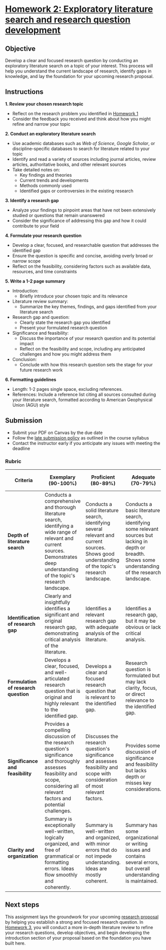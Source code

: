 # [Homework 2: Exploratory literature search and research question development](https://https://aselshall.github.io/rm/hw/hw2)

## Objective
Develop a clear and focused research question by conducting an exploratory literature search on a topic of your interest. This process will help you understand the current landscape of research, identify gaps in knowledge, and lay the foundation for your upcoming research proposal.

## Instructions

**1. Review your chosen research topic**
- Reflect on the research problem you identified in [Homework 1](https://aselshall.github.io/rm/hw/hw1)
- Consider the feedback you received and think about how you might refine and narrow your topic

**2. Conduct an exploratory literature search**
- Use academic databases such as *Web of Science*, *Google Scholar*, or discipline-specific databases to search for literature related to your topic
- Identify and read a variety of sources including journal articles, review articles, authoritative books, and other relevant sources
- Take detailed notes on:
  - Key findings and theories
  - Current trends and developments
  - Methods commonly used
  - Identified gaps or controversies in the existing research

**3. Identify a research gap**
- Analyze your findings to pinpoint areas that have not been extensively studied or questions that remain unanswered
- Consider the significance of addressing this gap and how it could contribute to your field

**4. Formulate your research question**
- Develop a clear, focused, and researchable question that addresses the identified gap
- Ensure the question is specific and concise, avoiding overly broad or narrow scope
- Reflect on the feasibility, considering factors such as available data, resources, and time constraints

**5. Write a 1-2 page summary**
- Introduction:
  - Briefly introduce your chosen topic and its relevance
- Literature review summary:
  - Summarize the key themes, findings, and gaps identified from your literature search
- Research gap and question:
  - Clearly state the research gap you identified
  - Present your formulated research question
- Significance and feasibility:
  - Discuss the importance of your research question and its potential impact
  - Reflect on the feasibility and scope, including any anticipated challenges and how you might address them
- Conclusion:
  - Conclude with how this research question sets the stage for your future research work

**6. Formatting guidelines**
- Length: 1-2 pages single space, excluding references.
- References: Include a reference list citing all sources consulted during your literature search, formatted according to American Geophysical Union (AGU) style 

## Submission
- Submit your PDF on Canvas by the due date
- Follow the [late submission policy](https://aselshall.github.io/rm#late-assignment-and-report-policy) as outlined in the course syllabus
- Contact the instructor early if you anticipate any issues with meeting the deadline


### Rubric

| **Criteria**                         | **Exemplary (90-100%)**                                                                                                                                     | **Proficient (80-89%)**                                                                                                                    | **Adequate (70-79%)**                                                                                                               | **Needs Improvement (60-69%)**                                                                                                    | **Incomplete (<60%)**                                                                       | **Weight** |
|---------------------------------------|-------------------------------------------------------------------------------------------------------------------------------------------------------------|--------------------------------------------------------------------------------------------------------------------------------------------|--------------------------------------------------------------------------------------------------------------------------------------|-----------------------------------------------------------------------------------------------------------------------------------|---------------------------------------------------------------------------------------------|-----------|
| **Depth of literature search**        | Conducts a comprehensive and thorough literature search, identifying a wide range of relevant and current sources. Demonstrates deep understanding of the topic's research landscape. | Conducts a solid literature search, identifying several relevant and current sources. Shows good understanding of the topic's research landscape. | Conducts a basic literature search, identifying some relevant sources but lacking in depth or breadth. Shows some understanding of the research landscape. | Literature search is superficial, with few relevant sources identified. Shows limited understanding of the research landscape. | Minimal or no literature search conducted; lacks understanding of the research landscape. | 30%      |
| **Identification of research gap**    | Clearly and insightfully identifies a significant and original research gap, demonstrating critical analysis of the literature.                                             | Identifies a relevant research gap with adequate analysis of the literature.                                                                | Identifies a research gap, but it may be obvious or lack critical analysis.                                                          | Research gap identified is unclear, insignificant, or not well-supported by the literature review.                                | Fails to identify a relevant research gap.                                                  | 20%      |
| **Formulation of research question**  | Develops a clear, focused, and well-articulated research question that is original and highly relevant to the identified gap.                                         | Develops a clear and focused research question that is relevant to the identified gap.                                                     | Research question is formulated but may lack clarity, focus, or direct relevance to the identified gap.                              | Research question is unclear, unfocused, or poorly formulated.                                                                   | No research question formulated.                                                            | 25%      |
| **Significance and feasibility**      | Provides a compelling discussion of the research question's significance and thoroughly assesses feasibility and scope, considering all relevant factors and potential challenges. | Discusses the research question's significance and assesses feasibility and scope with consideration of most relevant factors.              | Provides some discussion of significance and feasibility but lacks depth or misses key considerations.                                | Discussion of significance and feasibility is superficial or lacks critical considerations.                                       | Does not discuss significance or feasibility.                                               | 15%      |
| **Clarity and organization**          | Summary is exceptionally well-written, logically organized, and free of grammatical or formatting errors. Ideas flow smoothly and coherently.                                 | Summary is well-written and organized, with minor errors that do not impede understanding. Ideas are mostly coherent.                       | Summary has some organizational or writing issues and contains several errors, but overall understanding is maintained.              | Summary is poorly organized, with frequent errors that hinder understanding and coherence.                                        | Summary is unclear, disorganized, and contains numerous errors.                             | 10%      |

## Next steps
This assignment lays the groundwork for your upcoming [research proposal](https://https://aselshall.github.io/rm/hw/proposal-hw) by helping you establish a strong and focused research question. In [Homework 3](https://https://aselshall.github.io/rm/hw/hw3), you will conduct a more in-depth literature review to refine your research questions, develop objectives, and begin developing the introduction section of your proposal based on the foundation you have built here.
